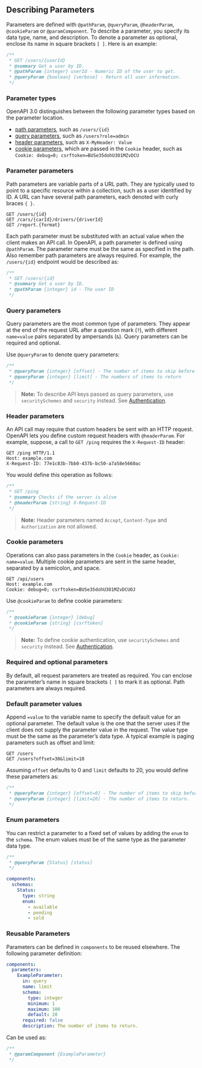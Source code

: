 ## Describing Parameters
Parameters are defined with `@pathParam`, `@queryParam`, `@headerParam`, `@cookieParam` or `@paramComponent`.
To describe a parameter, you specify its data type, name, and description.
To denote a parameter as optional, enclose its name in square brackets `[ ]`.
Here is an example:

```js
/**
 * GET /users/{userId}
 * @summary Get a user by ID.
 * @pathParam {integer} userId - Numeric ID of the user to get.
 * @queryParam {boolean} [verbose] - Return all user information.
 */
```

### Parameter types
OpenAPI 3.0 distinguishes between the following parameter types based on the parameter location.
- [path parameters](#Parameter-parameters), such as `/users/{id}`
- [query parameters](#Query-parameters), such as `/users?role=admin`
- [header parameters](#Header-parameters), such as `X-MyHeader: Value`
- [cookie parameters](#Cookie-parameters), which are passed in the `Cookie` header, such as `Cookie: debug=0; csrftoken=BUSe35dohU3O1MZvDCU`

### Parameter parameters
Path parameters are variable parts of a URL path.
They are typically used to point to a specific resource within a collection, such as a user identified by ID.
A URL can have several path parameters, each denoted with curly braces `{ }`.

```
GET /users/{id}
GET /cars/{carId}/drivers/{driverId}
GET /report.{format}
```

Each path parameter must be substituted with an actual value when the client makes an API call.
In OpenAPI, a path parameter is defined using `@pathParam`.
The parameter name must be the same as specified in the path.
Also remember path parameters are always required.
For example, the `/users/{id}` endpoint would be described as:

```js
/**
 * GET /users/{id}
 * @summary Get a user by ID.
 * @pathParam {integer} id - The user ID
 */
```

### Query parameters
Query parameters are the most common type of parameters.
They appear at the end of the request URL after a question mark (`?`),
with different `name=value` pairs separated by ampersands (`&`).
Query parameters can be required and optional.

Use `@queryParam` to denote query parameters:

```js
/**
 * @queryParam {integer} [offset] - The number of items to skip before starting to collect the result set
 * @queryParam {integer} [limit] - The numbers of items to return
 */
```

> **Note:** To describe API keys passed as query parameters, use `securitySchemes` and `security` instead.
> See [Authentication](/authentication.md).

### Header parameters
An API call may require that custom headers be sent with an HTTP request.
OpenAPI lets you define custom request headers with `@headerParam`.
For example, suppose, a call to `GET /ping` requires the `X-Request-ID` header:

```
GET /ping HTTP/1.1
Host: example.com
X-Request-ID: 77e1c83b-7bb0-437b-bc50-a7a58e5660ac
```

You would define this operation as follows:

```js
/**
 * GET /ping
 * @summary Checks if the server is alive
 * @headerParam {string} X-Request-ID
 */
```

> **Note:** Header parameters named `Accept`, `Content-Type` and `Authorization` are not allowed.

### Cookie parameters
Operations can also pass parameters in the `Cookie` header, as `Cookie: name=value`.
Multiple cookie parameters are sent in the same header, separated by a semicolon, and space.

```
GET /api/users
Host: example.com
Cookie: debug=0; csrftoken=BUSe35dohU3O1MZvDCUOJ
```

Use `@cookieParam` to define cookie parameters:

```js
/**
 * @cookieParam {integer} [debug]
 * @cookieParam {string} [csrftoken]
 */
```

> **Note:** To define cookie authentication, use `securitySchemes` and `security` instead.
> See [Authentication](/authentication.md).

### Required and optional parameters
By default, all request parameters are treated as required.
You can enclose the parameter’s name in square brackets `[ ]` to mark it as optional.
 Path parameters are always required.

### Default parameter values
Append `=value` to the variable name to specify the default value for an optional parameter.
The default value is the one that the server uses if the client does not supply the parameter value in the request.
The value type must be the same as the parameter’s data type.
A typical example is paging parameters such as offset and limit:

```
GET /users
GET /users?offset=30&limit=10
```

Assuming `offset` defaults to 0 and `limit` defaults to 20, you would define these parameters as:

```js
/**
 * @queryParam {integer} [offset=0] - The number of items to skip before starting to collect the result set.
 * @queryParam {integer} [limit=20] - The number of items to return.
 */
```

### Enum parameters
You can restrict a parameter to a fixed set of values by adding the `enum` to the `schema`.
The enum values must be of the same type as the parameter data type.

```js
/**
 * @queryParam {Status} [status]
 */
```

```yaml
components:
  schemas:
    Status:
      type: string
      enum:
        - available
        - pending
        - sold
```

### Reusable Parameters
Parameters can be defined in `components` to be reused elsewhere.
The following parameter definition:

```yaml
components:
  parameters:
    ExampleParameter:
      in: query
      name: limit
      schema:
        type: integer
        minimum: 1
        maximum: 100
        default: 20
      required: false
      description: The number of items to return.
```

Can be used as:

```js
/**
 * @paramComponent {ExampleParameter}
 */
```
